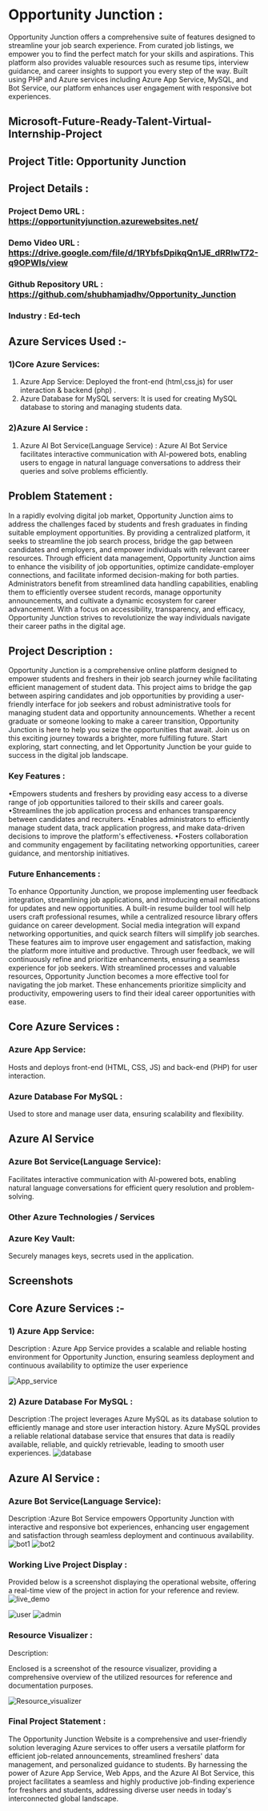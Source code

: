 # Opportunity Junction :
 Opportunity Junction offers a comprehensive suite of features designed to streamline your job search experience. From curated job listings, we empower you to find the perfect match for your skills and aspirations. This platform also provides valuable resources such as resume tips, interview guidance, and career insights to support you every step of the way. Built using PHP and Azure services including Azure App Service, MySQL, and Bot Service, our platform enhances user engagement with responsive bot experiences.

## Microsoft-Future-Ready-Talent-Virtual-Internship-Project

## Project Title: Opportunity   Junction

## Project Details :
### Project Demo URL : https://opportunityjunction.azurewebsites.net/
### Demo Video URL : https://drive.google.com/file/d/1RYbfsDpikqQn1JE_dRRIwT72-q9OPWIs/view
### Github Repository URL : https://github.com/shubhamjadhv/Opportunity_Junction
### Industry : Ed-tech

## Azure Services Used :-
### 1)Core Azure Services:
1. Azure App Service: Deployed the  front-end (html,css,js) for user interaction & backend (php) .
2. Azure  Database for MySQL servers: It is used for creating MySQL database to storing and managing students data.
### 2)Azure AI Service :
1. Azure AI Bot Service(Language Service) : Azure AI Bot Service facilitates interactive communication with AI-powered bots, enabling users to engage in natural language conversations to address their queries and solve problems efficiently.


## Problem Statement :

In a rapidly evolving digital job market, Opportunity Junction aims to address the challenges faced by students and fresh graduates in finding suitable employment opportunities. By providing a centralized platform, it seeks to streamline the job search process, bridge the gap between candidates and employers, and empower individuals with relevant career resources. Through efficient data management, Opportunity Junction aims to enhance the visibility of job opportunities, optimize candidate-employer connections, and facilitate informed decision-making for both parties. Administrators benefit from streamlined data handling capabilities, enabling them to efficiently oversee student records, manage opportunity announcements, and cultivate a dynamic ecosystem for career advancement. With a focus on accessibility, transparency, and efficacy, Opportunity Junction strives to revolutionize the way individuals navigate their career paths in the digital age.

## Project Description :

Opportunity Junction is a comprehensive online platform designed to empower students and freshers in their job search journey while facilitating efficient management of student data. This project aims to bridge the gap between aspiring candidates and job opportunities by providing a user-friendly interface for job seekers and robust administrative tools for managing student data and opportunity announcements.
Whether a recent graduate or someone looking to make a career transition, Opportunity Junction is here to help you seize the opportunities that await. Join us on this exciting journey towards a brighter, more fulfilling future. Start exploring, start connecting, and let Opportunity Junction be your guide to success in the digital job landscape.

### Key Features :
•Empowers students and freshers by providing easy access to a diverse range of job opportunities tailored to their skills and career goals.
•Streamlines the job application process and enhances transparency between candidates and recruiters.
•Enables administrators to efficiently manage student data, track application progress, and make data-driven decisions to improve the platform's effectiveness.
•Fosters collaboration and community engagement by facilitating networking opportunities, career guidance, and mentorship initiatives.
### Future Enhancements :
To enhance Opportunity Junction, we propose implementing user feedback integration, streamlining job applications, and introducing email notifications for updates and new opportunities. A built-in resume builder tool will help users craft professional resumes, while a centralized resource library offers guidance on career development. Social media integration will expand networking opportunities, and quick search filters will simplify job searches. These features aim to improve user engagement and satisfaction, making the platform more intuitive and productive. Through user feedback, we will continuously refine and prioritize enhancements, ensuring a seamless experience for job seekers. With streamlined processes and valuable resources, Opportunity Junction becomes a more effective tool for navigating the job market. These enhancements prioritize simplicity and productivity, empowering users to find their ideal career opportunities with ease.

## Core Azure Services :

### Azure App Service:
Hosts and deploys front-end (HTML, CSS, JS) and back-end (PHP) for user interaction.
### Azure Database For MySQL :
Used to store and manage user data, ensuring scalability and flexibility.
## Azure AI Service 

### Azure Bot Service(Language Service):
Facilitates interactive communication with AI-powered bots, enabling natural language conversations for efficient query resolution and problem-solving.
### Other Azure Technologies / Services

### Azure Key Vault:
Securely manages keys, secrets used in the application.

## Screenshots 

## Core Azure Services :-

### 1) Azure App Service:
Description : Azure App Service provides a scalable and reliable hosting environment for Opportunity Junction, ensuring seamless deployment and continuous availability to optimize the user experience

![App_service](https://github.com/shubhamjadhv/Opportunity_Junction/assets/111505205/f868821d-cc27-4a6c-89c6-04b0719f963b)

### 2) Azure Database For MySQL :
Description :The project leverages Azure MySQL as its database solution to efficiently manage and store user interaction history. Azure MySQL provides a reliable relational database service that ensures that data is readily available, reliable, and quickly retrievable, leading to smooth user experiences.
![database](https://github.com/shubhamjadhv/Opportunity_Junction/assets/111505205/5d2d535d-e5cc-4089-bbcc-c351488420c2)

## Azure AI Service :

### Azure Bot Service(Language Service):
Description :Azure Bot Service empowers Opportunity Junction with interactive and responsive bot experiences, enhancing user engagement and satisfaction through seamless deployment and continuous availability.
![bot1](https://github.com/shubhamjadhv/Opportunity_Junction/assets/111505205/fde99e20-47d6-41a1-b7d6-c8fe4a79c2ac)
![bot2](https://github.com/shubhamjadhv/Opportunity_Junction/assets/111505205/8813bc00-4200-4fa4-a26c-bde52e0eb2bf)

### Working Live Project Display :

Provided below is a screenshot displaying the operational website, offering a real-time view of the project in action for your reference and review.
![live_demo](https://github.com/shubhamjadhv/Opportunity_Junction/assets/111505205/5da0b877-4c91-4afe-88aa-5c1e9a4a6c16)

![user](https://github.com/shubhamjadhv/Opportunity_Junction/assets/111505205/478e6f78-6578-4e31-bb76-6ffc76ea7e1a)
![admin](https://github.com/shubhamjadhv/Opportunity_Junction/assets/111505205/833a8a7b-5348-42b9-97d8-d6e9309ea75a)



### Resource Visualizer :

Description:

Enclosed is a screenshot of the resource visualizer, providing a comprehensive overview of the utilized resources for reference and documentation purposes.

![Resource_visualizer](https://github.com/shubhamjadhv/Opportunity_Junction/assets/111505205/49444e2f-975e-479f-800b-84a012722962)


### Final Project Statement :

The Opportunity Junction Website is a comprehensive and user-friendly solution leveraging Azure services to offer users a versatile platform for efficient job-related announcements, streamlined freshers' data management, and personalized guidance to students. By harnessing the power of Azure App Service, Web Apps, and the Azure AI Bot Service, this project facilitates a seamless and highly productive job-finding experience for freshers and students, addressing diverse user needs in today's interconnected global landscape.

